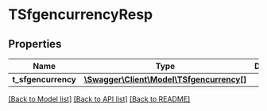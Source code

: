 # TSfgencurrencyResp

## Properties
Name | Type | Description | Notes
------------ | ------------- | ------------- | -------------
**t_sfgencurrency** | [**\Swagger\Client\Model\TSfgencurrency[]**](TSfgencurrency.md) |  | [optional] 

[[Back to Model list]](../README.md#documentation-for-models) [[Back to API list]](../README.md#documentation-for-api-endpoints) [[Back to README]](../README.md)


